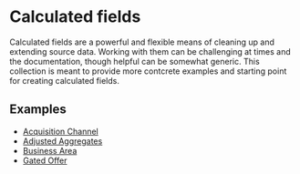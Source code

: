 # Calculated fields

Calculated fields are a powerful and flexible means of cleaning up and extending source data. Working with them can be challenging at times and the documentation, though helpful can be somewhat generic. This collection is meant to provide more contcrete examples and starting point for creating calculated fields.

## Examples
- [Acquisition Channel](https://github.com/SiriusBits/data-studio-helpers/edit/master/calculated-fields/acquisition-channel.md)
- [Adjusted Aggregates](https://github.com/SiriusBits/data-studio-helpers/edit/master/calculated-fields/adjusted-aggregates.md)	
- [Business Area](https://github.com/SiriusBits/data-studio-helpers/edit/master/calculated-fields/business-area.md)
- [Gated Offer](https://github.com/SiriusBits/data-studio-helpers/edit/master/calculated-fields/gated-offer.md)
